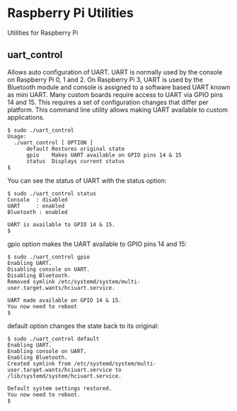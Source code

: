 # Raspberry Pi Utilities

Utilities for Raspberry Pi

uart_control
---
Allows auto configuration of UART. UART is normally used by the console on Raspberry Pi 0, 1 and 2. On Raspberry Pi 3, UART is used by the Bluetooth module and console is assigned to a software based UART known as mini UART. Many custom boards require access to UART via GPIO pins 14 and 15. This requires a set of configuration changes that differ per platform. This command line utility allows making UART available to custom applications.

```
$ sudo ./uart_control
Usage:
  ./uart_control [ OPTION ]
      default Restores original state
      gpio    Makes UART available on GPIO pins 14 & 15
      status  Displays current status
$
```

You can see the status of UART with the status option:
```
$ sudo ./uart_control status
Console  : disabled
UART     : enabled
Bluetooth : enabled

UART is available to GPIO 14 & 15.
$
```

gpio option makes the UART available to GPIO pins 14 and 15:

```
$ sudo ./uart_control gpio
Enabling UART.
Disabling console on UART.
Disabling Bluetooth.
Removed symlink /etc/systemd/system/multi-user.target.wants/hciuart.service.

UART made available on GPIO 14 & 15.
You now need to reboot
$
```
default option changes the state back to its original:
```
$ sudo ./uart_control default
Enabling UART.
Enabling console on UART.
Enabling Bluetooth.
Created symlink from /etc/systemd/system/multi-user.target.wants/hciuart.service to /lib/systemd/system/hciuart.service.

Default system settings restored.
You now need to reboot.
$
```
